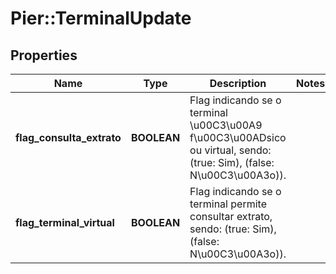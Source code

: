 # Pier::TerminalUpdate

## Properties
Name | Type | Description | Notes
------------ | ------------- | ------------- | -------------
**flag_consulta_extrato** | **BOOLEAN** | Flag indicando se o terminal \u00C3\u00A9 f\u00C3\u00ADsico ou virtual, sendo: (true: Sim), (false: N\u00C3\u00A3o)). | 
**flag_terminal_virtual** | **BOOLEAN** | Flag indicando se o terminal permite consultar extrato, sendo: (true: Sim), (false: N\u00C3\u00A3o)). | 


